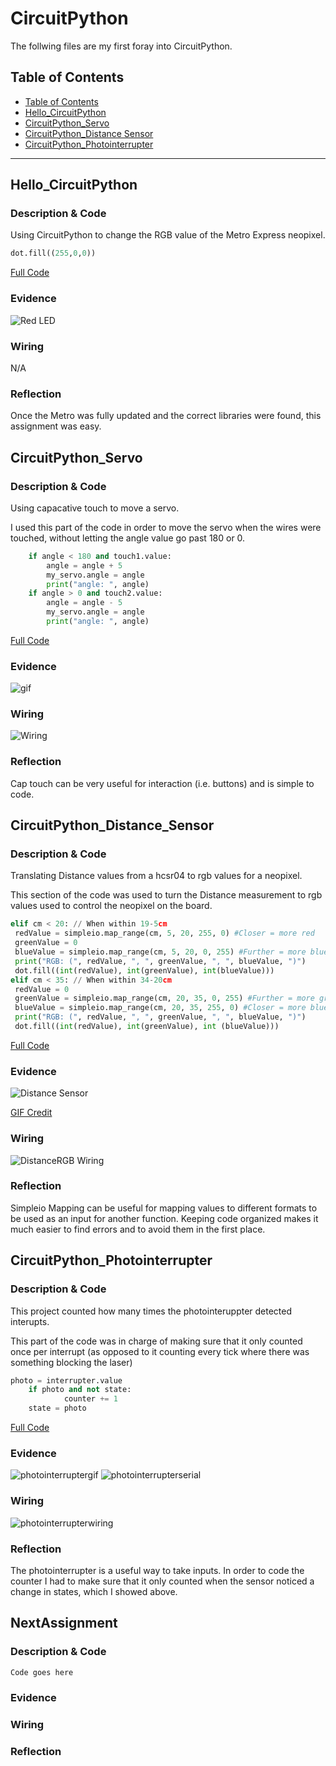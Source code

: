# CircuitPython
 The follwing files are my first foray into CircuitPython.
## Table of Contents
* [Table of Contents](#TableOfContents)
* [Hello_CircuitPython](#Hello_CircuitPython)
* [CircuitPython_Servo](#CircuitPython_Servo)
* [CircuitPython_Distance Sensor](#CircuitPython_Distance_Sensor)
* [CircuitPython_Photointerrupter](#CircuitPython_Photointerrupter)
---


## Hello_CircuitPython

### Description & Code
Using CircuitPython to change the RGB value of the Metro Express neopixel.
```python
dot.fill((255,0,0))
```

[Full Code](https://github.com/jkrosby51/CircuitPython/blob/main/HelloWorld.py)

### Evidence
![Red LED](https://github.com/jkrosby51/CircuitPython/blob/main/Images/HelloCircuitPython%20Evidence.jpg)

### Wiring
N/A

### Reflection
Once the Metro was fully updated and the correct libraries were found, this assignment was easy.


## CircuitPython_Servo

### Description & Code
Using capacative touch to move a servo.

I used this part of the code in order to move the servo when the wires were touched, without letting the angle value go past 180 or 0.
```python
    if angle < 180 and touch1.value: 
        angle = angle + 5
        my_servo.angle = angle
        print("angle: ", angle)
    if angle > 0 and touch2.value:
        angle = angle - 5
        my_servo.angle = angle
        print("angle: ", angle)
```
[Full Code](https://github.com/jkrosby51/CircuitPython/blob/main/ServoCapTouch.py)

### Evidence
![gif](https://github.com/jkrosby51/CircuitPython/blob/main/Images/ServoCapTouch%20Gif.gif)
### Wiring
![Wiring](https://github.com/jkrosby51/CircuitPython/blob/main/Images/ServoCapTouch%20Wiring.jpg)
### Reflection
Cap touch can be very useful for interaction (i.e. buttons) and is simple to code.


## CircuitPython_Distance_Sensor

### Description & Code
Translating Distance values from a hcsr04 to rgb values for a neopixel.

This section of the code was used to turn the Distance measurement to rgb values used to control the neopixel on the board.
```python
elif cm < 20: // When within 19-5cm
 redValue = simpleio.map_range(cm, 5, 20, 255, 0) #Closer = more red
 greenValue = 0
 blueValue = simpleio.map_range(cm, 5, 20, 0, 255) #Further = more blue
 print("RGB: (", redValue, ", ", greenValue, ", ", blueValue, ")")
 dot.fill((int(redValue), int(greenValue), int(blueValue)))
elif cm < 35: // When within 34-20cm
 redValue = 0
 greenValue = simpleio.map_range(cm, 20, 35, 0, 255) #Further = more green
 blueValue = simpleio.map_range(cm, 20, 35, 255, 0) #Closer = more blue
 print("RGB: (", redValue, ", ", greenValue, ", ", blueValue, ")")
 dot.fill((int(redValue), int(greenValue), int (blueValue)))
```
[Full Code](https://github.com/jkrosby51/CircuitPython/blob/main/DistanceRGB.py)

### Evidence
![Distance Sensor](https://github.com/jkrosby51/CircuitPython/blob/main/Images/gabyD-DistanceRGB.gif)

[GIF Credit](https://github.com/gdaless20/Circuitpython#CircuitPython_Distance_Servo)

### Wiring
![DistanceRGB Wiring](https://github.com/jkrosby51/CircuitPython/blob/main/Images/DistanceRGB%20Wiring.png)
### Reflection
Simpleio Mapping can be useful for mapping values to different formats to be used as an input for another function. Keeping code organized makes it much easier to find errors and to avoid them in the first place.


## CircuitPython_Photointerrupter 

### Description & Code
This project counted how many times the photointeruppter detected interupts.

This part of the code was in charge of making sure that it only counted once per interrupt (as opposed to it counting every tick where there was something blocking the laser)
```python
photo = interrupter.value
    if photo and not state:
            counter += 1
    state = photo
```

[Full Code](https://github.com/jkrosby51/CircuitPython/blob/main/Photointerrupters.py)

### Evidence

![photointerruptergif](https://github.com/jkrosby51/CircuitPython/blob/main/Images/PhotointerrupterGif.gif)
![photointerrupterserial](https://github.com/jkrosby51/CircuitPython/blob/main/Images/PhotointerrupterSerial.png)
### Wiring

![photointerrupterwiring](https://github.com/jkrosby51/CircuitPython/blob/main/Images/PhotointerrupterWiring.jpg)

### Reflection

The photointerrupter is a useful way to take inputs. In order to code the counter I had to make sure that it only counted when the sensor noticed a change in states, which I showed above.


## NextAssignment

### Description & Code

```python
Code goes here

```

### Evidence

### Wiring

### Reflection
